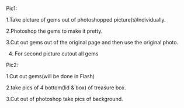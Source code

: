 Pic1:

1.Take picture of gems out of photoshopped picture(s)Individually.

2.Photoshop the gems to make it pretty.

3.Cut out gems out of the original page and then use the original photo.

4. For second picture cutout all gems

Pic2:

1.Cut out gems(will be done in Flash)

2.take pics of 4 bottom(lid & box) of treasure box.

3.Cut out of photoshop take pics of background.
